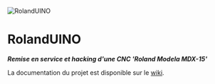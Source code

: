 ![RolandUINO](https://github.com/FabLabChene20/fablabchene20.github.io/blob/master/images/ProcessingPlayground/rolanduino.png  "Image RolandUINO")
# RolandUINO
**_Remise en service et hacking d'une CNC 'Roland Modela MDX-15'_**

La documentation du projet est disponible sur le [wiki](https://github.com/FabLabChene20/RolandUINO/wiki).
